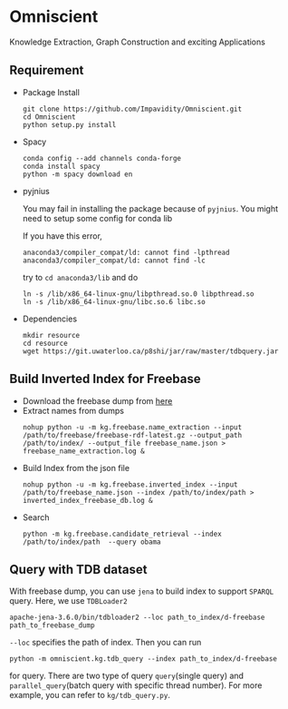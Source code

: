 # Omniscient

Knowledge Extraction, Graph Construction and exciting Applications


## Requirement

- Package Install

    ```
    git clone https://github.com/Impavidity/Omniscient.git
    cd Omniscient
    python setup.py install
    ```

- Spacy

    ```code
    conda config --add channels conda-forge
    conda install spacy
    python -m spacy download en
    ```

- pyjnius

    You may fail in installing the package because of `pyjnius`.
    You might need to setup some config for conda lib
    
    If you have this error,
    ```
    anaconda3/compiler_compat/ld: cannot find -lpthread
    anaconda3/compiler_compat/ld: cannot find -lc
    ```
    try to `cd anaconda3/lib` and do
    ```
    ln -s /lib/x86_64-linux-gnu/libpthread.so.0 libpthread.so
    ln -s /lib/x86_64-linux-gnu/libc.so.6 libc.so 
    ```

- Dependencies

    ```
    mkdir resource
    cd resource
    wget https://git.uwaterloo.ca/p8shi/jar/raw/master/tdbquery.jar
    ```

## Build Inverted Index for Freebase

- Download the freebase dump from [here](https://developers.google.com/freebase/)
- Extract names from dumps
    ```
    nohup python -u -m kg.freebase.name_extraction --input /path/to/freebase/freebase-rdf-latest.gz --output_path /path/to/index/ --output_file freebase_name.json > freebase_name_extraction.log &
    ```
- Build Index from the json file
    ```
    nohup python -u -m kg.freebase.inverted_index --input /path/to/freebase_name.json --index /path/to/index/path > inverted_index_freebase_db.log &
    ```
- Search
    ```
    python -m kg.freebase.candidate_retrieval --index /path/to/index/path  --query obama
    ```

## Query with TDB dataset

With freebase dump, you can use `jena` to build index to support `SPARQL` query. 
Here, we use `TDBLoader2`
```
apache-jena-3.6.0/bin/tdbloader2 --loc path_to_index/d-freebase path_to_freebase_dump
```
`--loc` specifies the path of index.
Then you can run 
```
python -m omniscient.kg.tdb_query --index path_to_index/d-freebase
```
for query.
There are two type of query `query`(single query) and `parallel_query`(batch query with specific thread number).
For more example, you can refer to `kg/tdb_query.py`.




